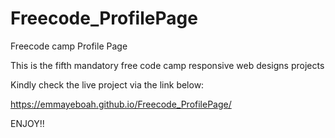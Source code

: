 # Freecode_ProfilePage
Freecode camp Profile Page

This is the fifth mandatory free code camp responsive web designs projects

Kindly check the live project via the link below:

https://emmayeboah.github.io/Freecode_ProfilePage/

ENJOY!!

